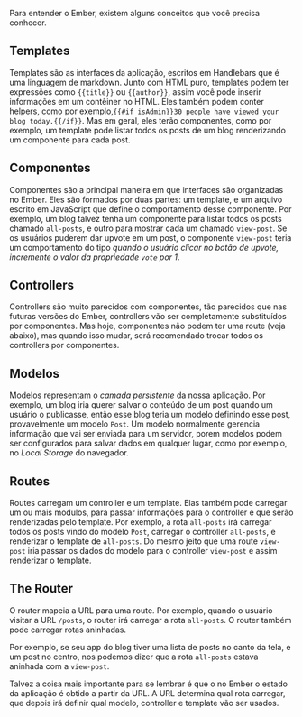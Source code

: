 Para entender o Ember, existem alguns conceitos que você precisa conhecer.

## Templates

Templates são as interfaces da aplicação, escritos em Handlebars que é uma linguagem de markdown. Junto com HTML puro, templates podem ter expressões como `{{title}}` ou `{{author}}`, assim você pode inserir informações em um contêiner no HTML. Eles também podem conter helpers, como por exemplo,`{{#if isAdmin}}30 people have viewed your blog today.{{/if}}`. Mas em geral, eles terão componentes, como por exemplo, um template pode listar todos os posts de um blog renderizando um componente para cada post.

## Componentes

Componentes são a principal maneira em que interfaces são organizadas no Ember.
Eles são formados por duas partes: um template, e um arquivo escrito em JavaScript que
define o comportamento desse componente. Por exemplo, um blog talvez tenha um componente para listar todos os posts chamado `all-posts`, e outro para mostrar cada um chamado `view-post`. Se os usuários puderem dar upvote em um post, o componente `view-post` teria um comportamento do tipo _quando o usuário clicar no botão de upvote, incremente o valor da propriedade `vote` por 1_.

## Controllers

Controllers são muito parecidos com componentes, tão parecidos que nas futuras versões
do Ember, controllers vão ser completamente substituídos por componentes. Mas hoje,
componentes não podem ter uma route (veja abaixo), mas quando isso mudar, será
recomendado trocar todos os controllers por componentes.

## Modelos

Modelos representam o _camada persistente_ da nossa aplicação. Por exemplo,
um blog iria querer salvar o conteúdo de um post quando um usuário o publicasse,
então esse blog teria um modelo definindo esse post, provavelmente um modelo `Post`.
Um modelo normalmente gerencia informação que vai ser enviada para um servidor,
porem modelos podem ser configurados para salvar dados em qualquer lugar, como por exemplo, no _Local Storage_ do navegador.

## Routes

Routes carregam um controller e um template. Elas também pode carregar um ou mais modulos, para passar informações para o controller e que serão renderizadas pelo template.
Por exemplo, a rota `all-posts` irá carregar todos os posts vindo do modelo `Post`,
carregar o controller `all-posts`, e renderizar o template de `all-posts`.
Do mesmo jeito que uma route `view-post` iria passar os dados do modelo para o controller
`view-post` e assim renderizar o template.

## The Router

O router mapeia a URL para uma route. Por exemplo, quando o usuário visitar a URL `/posts`, o router irá carregar a rota `all-posts`. O router também pode carregar rotas aninhadas.

Por exemplo, se seu app do blog tiver uma lista de posts no canto da tela, e um post no centro, nos podemos dizer que a rota `all-posts` estava aninhada com a `view-post`.

Talvez a coisa mais importante para se lembrar é que o no Ember o estado da aplicação é obtido a partir da URL. A URL determina qual rota carregar, que depois irá definir qual modelo, controller e template vão ser usados.





